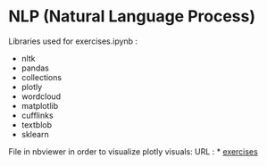 # NLP (Natural Language Process)

Libraries used for exercises.ipynb :
* nltk   
* pandas        
* collections   
* plotly       
* wordcloud     
* matplotlib       
* cufflinks        
* textblob    
* sklearn        

File in nbviewer in order to visualize plotly visuals: 
URL : * [exercises](https://nbviewer.jupyter.org/github/Andreas-Stefopoulos/NLP/blob/main/exercises.ipynb)
